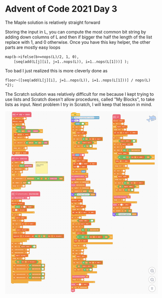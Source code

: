 # Advent of Code 2021 Day 3

The Maple solution is relatively straight forward

Storing the input in L, you can compute the most common bit string by adding down columns of L
and then if bigger the half the length of the list replace with 1, and 0 otherwise. Once you have
this key helper, the other parts are mostly easy loops
```
map(b->ifelse(b>=nops(L)/2, 1, 0),
    [seq(add(L[j][i], j=1..nops(L)), i=1..nops(L[1]))] );
```
Too bad I just realized this is more cleverly done as
```    
floor~([seq(add(L[j][i], j=1..nops(L)), i=1..nops(L[1]))] / nops(L) *2);
```


The Scratch solution was relatively difficult for me because I kept trying to use lists
and Scratch doesn't allow procedures, called "My Blocks", to take lists as input.
Next problem I try in Scratch, I will keep that lesson in mind.

![Scratch Code 313 Blocks](https://github.com/johnpmay/AdventOfCode2021/blob/main/Day3/Advent%20of%20Code%202021%20Day%203%20Scratch.png)
